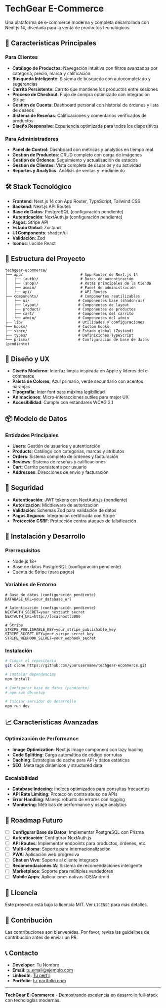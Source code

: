 # TechGear E-Commerce

Una plataforma de e-commerce moderna y completa desarrollada con Next.js 14, diseñada para la venta de productos tecnológicos.

## 🚀 Características Principales

### Para Clientes
- **Catálogo de Productos**: Navegación intuitiva con filtros avanzados por categoría, precio, marca y calificación
- **Búsqueda Inteligente**: Sistema de búsqueda con autocompletado y sugerencias
- **Carrito Persistente**: Carrito que mantiene los productos entre sesiones
- **Proceso de Checkout**: Flujo de compra optimizado con integración Stripe
- **Gestión de Cuenta**: Dashboard personal con historial de órdenes y lista de deseos
- **Sistema de Reseñas**: Calificaciones y comentarios verificados de productos
- **Diseño Responsive**: Experiencia optimizada para todos los dispositivos

### Para Administradores
- **Panel de Control**: Dashboard con métricas y analytics en tiempo real
- **Gestión de Productos**: CRUD completo con carga de imágenes
- **Gestión de Órdenes**: Seguimiento y actualización de estados
- **Gestión de Clientes**: Vista completa de usuarios y su actividad
- **Reportes y Analytics**: Análisis de ventas y rendimiento

## 🛠️ Stack Tecnológico

- **Frontend**: Next.js 14 con App Router, TypeScript, Tailwind CSS
- **Backend**: Next.js API Routes
- **Base de Datos**: PostgreSQL (configuración pendiente)
- **Autenticación**: NextAuth.js (configuración pendiente)
- **Pagos**: Stripe API
- **Estado Global**: Zustand
- **UI Components**: shadcn/ui
- **Validación**: Zod
- **Iconos**: Lucide React

## 📁 Estructura del Proyecto

```
techgear-ecommerce/
├── app/                          # App Router de Next.js 14
│   ├── (auth)/                   # Rutas de autenticación
│   ├── (shop)/                   # Rutas principales de la tienda
│   ├── admin/                    # Panel de administración
│   └── api/                      # API Routes
├── components/                   # Componentes reutilizables
│   ├── ui/                      # Componentes base (shadcn/ui)
│   ├── layout/                  # Componentes de layout
│   ├── product/                 # Componentes de productos
│   ├── cart/                    # Componentes del carrito
│   └── admin/                   # Componentes del admin
├── lib/                         # Utilidades y configuraciones
├── hooks/                       # Custom hooks
├── store/                       # Estado global (Zustand)
├── types/                       # Definiciones TypeScript
└── prisma/                      # Configuración de base de datos (pendiente)
```

## 🎨 Diseño y UX

- **Diseño Moderno**: Interfaz limpia inspirada en Apple y líderes del e-commerce
- **Paleta de Colores**: Azul primario, verde secundario con acentos naranjas
- **Tipografía**: Inter font para máxima legibilidad
- **Animaciones**: Micro-interacciones sutiles para mejor UX
- **Accesibilidad**: Cumple con estándares WCAG 2.1

## 📦 Modelo de Datos

### Entidades Principales
- **Users**: Gestión de usuarios y autenticación
- **Products**: Catálogo con categorías, marcas y atributos
- **Orders**: Sistema completo de órdenes y facturación
- **Reviews**: Sistema de reseñas y calificaciones
- **Cart**: Carrito persistente por usuario
- **Addresses**: Direcciones de envío y facturación

## 🔐 Seguridad

- **Autenticación**: JWT tokens con NextAuth.js (pendiente)
- **Autorización**: Middleware de autorización
- **Validación**: Schemas Zod para validación de datos
- **Pagos Seguros**: Integración certificada con Stripe
- **Protección CSRF**: Protección contra ataques de falsificación

## 🚀 Instalación y Desarrollo

### Prerrequisitos
- Node.js 18+
- Base de datos PostgreSQL (configuración pendiente)
- Cuenta de Stripe (para pagos)

### Variables de Entorno
```env
# Base de datos (configuración pendiente)
DATABASE_URL=your_database_url

# Autenticación (configuración pendiente)
NEXTAUTH_SECRET=your_nextauth_secret
NEXTAUTH_URL=http://localhost:3000

# Stripe
STRIPE_PUBLISHABLE_KEY=your_stripe_publishable_key
STRIPE_SECRET_KEY=your_stripe_secret_key
STRIPE_WEBHOOK_SECRET=your_webhook_secret
```

### Instalación
```bash
# Clonar el repositorio
git clone https://github.com/yourusername/techgear-ecommerce.git

# Instalar dependencias
npm install

# Configurar base de datos (pendiente)
# npm run db:setup

# Iniciar servidor de desarrollo
npm run dev
```

## 📈 Características Avanzadas

### Optimización de Performance
- **Image Optimization**: Next.js Image component con lazy loading
- **Code Splitting**: Carga automática de código por rutas
- **Caching**: Estrategias de cache para API y datos estáticos
- **SEO**: Meta tags dinámicos y structured data

### Escalabilidad
- **Database Indexing**: Índices optimizados para consultas frecuentes
- **API Rate Limiting**: Protección contra abuso de APIs
- **Error Handling**: Manejo robusto de errores con logging
- **Monitoring**: Métricas de performance y usage analytics

## 🎯 Roadmap Futuro

- [ ] **Configurar Base de Datos**: Implementar PostgreSQL con Prisma
- [ ] **Autenticación**: Configurar NextAuth.js
- [ ] **API Routes**: Implementar endpoints para productos, órdenes, etc.
- [ ] **Multi-idioma**: Soporte para internacionalización
- [ ] **PWA**: Aplicación web progresiva
- [ ] **Chat en Vivo**: Soporte al cliente integrado
- [ ] **Recomendaciones IA**: Sistema de recomendaciones inteligente
- [ ] **Marketplace**: Soporte para múltiples vendedores
- [ ] **Mobile Apps**: Aplicaciones nativas iOS/Android

## 📄 Licencia

Este proyecto está bajo la licencia MIT. Ver `LICENSE` para más detalles.

## 🤝 Contribución

Las contribuciones son bienvenidas. Por favor, revisa las guidelines de contribución antes de enviar un PR.

## 📞 Contacto

- **Developer**: Tu Nombre
- **Email**: tu.email@ejemplo.com
- **LinkedIn**: [Tu perfil](https://linkedin.com/in/tu-perfil)
- **Portfolio**: [tu-portfolio.com](https://tu-portfolio.com)

---

**TechGear E-Commerce** - Demostrando excelencia en desarrollo full-stack con tecnologías modernas.